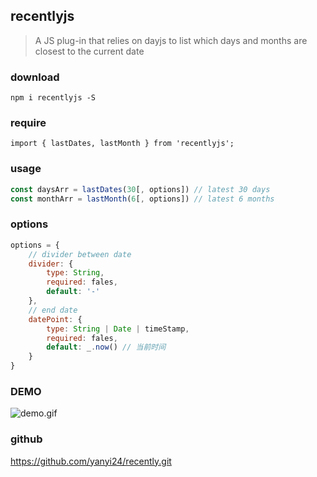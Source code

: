 ## recentlyjs

>  A JS plug-in that relies on dayjs to list which days and months are closest to the current date

### download

`npm i recentlyjs -S  `

### require

`import { lastDates, lastMonth } from 'recentlyjs';`

### usage

```javascript
const daysArr = lastDates(30[, options]) // latest 30 days
const monthArr = lastMonth(6[, options]) // latest 6 months
```

### options

```javascript
options = {
	// divider between date
	divider: {
		type: String,
		required: fales,
		default: '-'
	},
	// end date
	datePoint: { 
		type: String | Date | timeStamp,
		required: fales,
		default: _.now() // 当前时间
	}
}
```

### DEMO

![demo.gif](http://q79w24bh7.bkt.clouddn.com/recentlyjs-demo.gif)

### github

<https://github.com/yanyi24/recently.git>